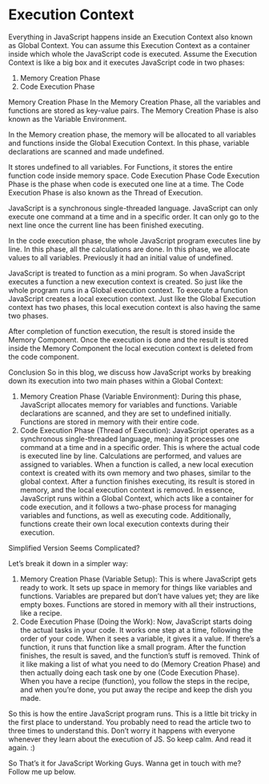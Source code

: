 
# Execution Context 

Everything in JavaScript happens inside an Execution Context also known as Global Context. You can assume this Execution Context as a container inside which whole the JavaScript code is executed. Assume the Execution Context is like a big box and it executes JavaScript code in two phases:

1. Memory Creation Phase
2. Code Execution Phase 

Memory Creation Phase
In the Memory Creation Phase, all the variables and functions are stored as key-value pairs. The Memory Creation Phase is also known as the Variable Environment.

In the Memory creation phase, the memory will be allocated to all variables and functions inside the Global Execution Context. In this phase, variable declarations are scanned and made undefined.

It stores undefined to all variables.
For Functions, it stores the entire function code inside memory space.
Code Execution Phase
Code Execution Phase is the phase when code is executed one line at a time. The Code Execution Phase is also known as the Thread of Execution.

JavaScript is a synchronous single-threaded language. JavaScript can only execute one command at a time and in a specific order. It can only go to the next line once the current line has been finished executing.

In the code execution phase, the whole JavaScript program executes line by line. In this phase, all the calculations are done. In this phase, we allocate values to all variables. Previously it had an initial value of undefined.

JavaScript is treated to function as a mini program. So when JavaScript executes a function a new execution context is created. So just like the whole program runs in a Global execution context. To execute a function JavaScript creates a local execution context. Just like the Global Execution context has two phases, this local execution context is also having the same two phases.

After completion of function execution, the result is stored inside the Memory Component. Once the execution is done and the result is stored inside the Memory Component the local execution context is deleted from the code component.

Conclusion
So in this blog, we discuss how JavaScript works by breaking down its execution into two main phases within a Global Context:

1. Memory Creation Phase (Variable Environment):
During this phase, JavaScript allocates memory for variables and functions.
Variable declarations are scanned, and they are set to undefined initially.
Functions are stored in memory with their entire code.
2. Code Execution Phase (Thread of Execution):
JavaScript operates as a synchronous single-threaded language, meaning it processes one command at a time and in a specific order.
This is where the actual code is executed line by line. Calculations are performed, and values are assigned to variables.
When a function is called, a new local execution context is created with its own memory and two phases, similar to the global context.
After a function finishes executing, its result is stored in memory, and the local execution context is removed.
In essence, JavaScript runs within a Global Context, which acts like a container for code execution, and it follows a two-phase process for managing variables and functions, as well as executing code. Additionally, functions create their own local execution contexts during their execution.

Simplified Version
Seems Complicated?

Let’s break it down in a simpler way:

1. Memory Creation Phase (Variable Setup):
This is where JavaScript gets ready to work.
It sets up space in memory for things like variables and functions.
Variables are prepared but don’t have values yet; they are like empty boxes.
Functions are stored in memory with all their instructions, like a recipe.
2. Code Execution Phase (Doing the Work):
Now, JavaScript starts doing the actual tasks in your code.
It works one step at a time, following the order of your code.
When it sees a variable, it gives it a value.
If there’s a function, it runs that function like a small program.
After the function finishes, the result is saved, and the function’s stuff is removed.
Think of it like making a list of what you need to do (Memory Creation Phase) and then actually doing each task one by one (Code Execution Phase). When you have a recipe (function), you follow the steps in the recipe, and when you’re done, you put away the recipe and keep the dish you made.

So this is how the entire JavaScript program runs. This is a little bit tricky in the first place to understand. You probably need to read the article two to three times to understand this. Don’t worry it happens with everyone whenever they learn about the execution of JS. So keep calm. And read it again. :)

So That’s it for JavaScript Working Guys. Wanna get in touch with me? Follow me up below.